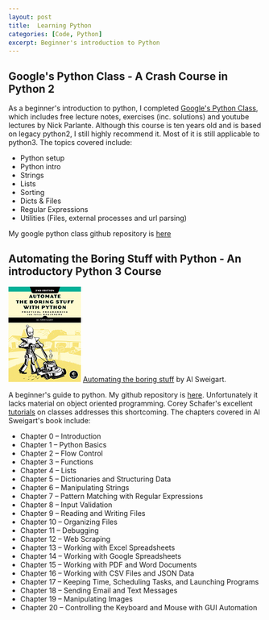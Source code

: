 ```yaml
---
layout: post
title:  Learning Python
categories: [Code, Python]
excerpt: Beginner's introduction to Python
---
```

## Google's Python Class - A Crash Course in Python 2
As a beginner's introduction to python, I completed [Google's Python Class](https://developers.google.com/edu/python/), which includes free lecture notes, exercises (inc. solutions) and youtube lectures by Nick Parlante. Although this course is ten years old and is based on legacy python2, I still highly recommend it. Most of it is still applicable to python3. The topics covered include:

- Python setup
- Python intro
- Strings
- Lists
- Sorting
- Dicts & Files
- Regular Expressions
- Utilities (Files, external processes and url parsing)


My google python class github repository is [here](https://github.com/mkoundo/google_python_class)  

## Automating the Boring Stuff with Python - An introductory Python 3 Course
![](/images/cover_automating.png)
[Automating the boring stuff](http://automatetheboringstuff.com/) by Al Sweigart. 

A beginner's guide to python. My github repository is [here](https://github.com/mkoundo/Automate_the_Boring_Stuff).
Unfortunately it lacks material on object oriented programming. Corey Schafer's excellent [tutorials](https://www.youtube.com/playlist?list=PL-osiE80TeTsqhIuOqKhwlXsIBIdSeYtc) on classes addresses this shortcoming. 
The chapters covered in Al Sweigart's book include:

- Chapter 0 – Introduction
- Chapter 1 – Python Basics
- Chapter 2 – Flow Control
- Chapter 3 – Functions
- Chapter 4 – Lists
- Chapter 5 – Dictionaries and Structuring Data
- Chapter 6 – Manipulating Strings
- Chapter 7 – Pattern Matching with Regular Expressions
- Chapter 8 – Input Validation
- Chapter 9 – Reading and Writing Files
- Chapter 10 – Organizing Files
- Chapter 11 – Debugging
- Chapter 12 – Web Scraping
- Chapter 13 – Working with Excel Spreadsheets
- Chapter 14 – Working with Google Spreadsheets
- Chapter 15 – Working with PDF and Word Documents
- Chapter 16 – Working with CSV Files and JSON Data
- Chapter 17 – Keeping Time, Scheduling Tasks, and Launching Programs
- Chapter 18 – Sending Email and Text Messages
- Chapter 19 – Manipulating Images
- Chapter 20 – Controlling the Keyboard and Mouse with GUI Automation

